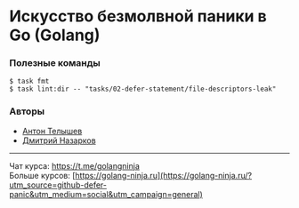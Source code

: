 # Искусство безмолвной паники в Go (Golang)

### Полезные команды

```
$ task fmt
$ task lint:dir -- "tasks/02-defer-statement/file-descriptors-leak"
```

### Авторы
- [Антон Телышев](https://github.com/Antonboom)
- [Дмитрий Назарков](https://github.com/MysterySuperhero)

---

Чат курса: https://t.me/golangninja <br>
Больше курсов: [https://golang-ninja.ru](https://golang-ninja.ru/?utm_source=github-defer-panic&utm_medium=social&utm_campaign=general)
